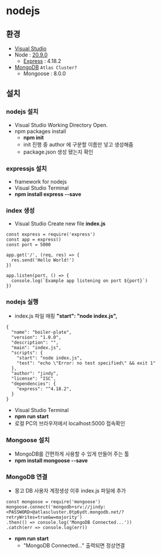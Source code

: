 # nodejs

## 환경
* [Visual Studio](https://code.visualstudio.com)
* Node : [20.9.0](https://nodejs.org/dist/v20.9.0/node-v20.9.0-x64.msi)
  * [Express](https://expressjs.com) : 4.18.2
* [MongoDB](https://www.mongodb.com/ko-kr) `Atlas Cluster?`
  * Mongoose : 8.0.0

## 설치
### nodejs 설치
* Visual Studio Working Directory Open.
* npm packages install
  * **npm init**
  * init 진행 중 author 에 구분할 이름만 넣고 생성해줌
  * package.json 생성 됐는지 확인

### expressjs 설치
* framework for nodejs
* Visual Studio Terminal
* **npm install express --save**

### index 생성
* Visual Studio Create new file **index.js**
```
const express = require('express')
const app = express()
const port = 5000

app.get('/', (req, res) => {
  res.send('Hello World!')
})

app.listen(port, () => {
  console.log(`Example app listening on port ${port}`)
})
```

### nodejs 실행
* index.js 파일 매핑 **"start": "node index.js",**
```
{
  "name": "boiler-plate",
  "version": "1.0.0",
  "description": "",
  "main": "index.js",
  "scripts": {
    "start": "node index.js",
    "test": "echo \"Error: no test specified\" && exit 1"
  },
  "author": "jindy",
  "license": "ISC",
  "dependencies": {
    "express": "^4.18.2",
  }
}
```
* Visual Studio Terminal
* **npm run start**
* 로컬 PC의 브라우저에서 localhost:5000 접속확인

### Mongoose 설치
* MongoDB를 간편하게 사용할 수 있게 만들어 주는 툴
* **npm install mongoose --save**

### MongoDB 연결
* 몽고 DB 사용자 계정생성 이후 index.js 파일에 추가
```
const mongoose = require('mongoose')
mongoose.connect('mongodb+srv://jindy:<PASSWORD>@atlascluster.0tp6ydt.mongodb.net/?retryWrites=true&w=majority')
.then(() => console.log('MongoDB Connected...'))
.catch(err => console.log(err))
```
* **npm run start**
  * "MongoDB Connected..." 출력되면 정상연결
